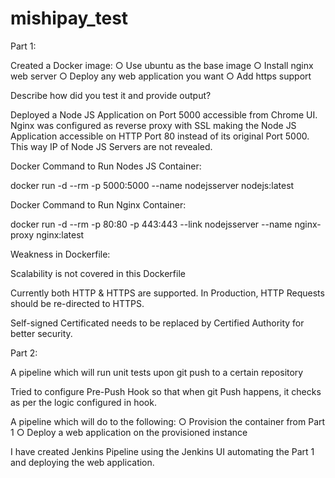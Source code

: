 # mishipay_test

Part 1:

Created a Docker image:
○ Use ubuntu as the base image
○ Install nginx web server
○ Deploy any web application you want
○ Add https support

Describe how did you test it and provide output?

Deployed a Node JS Application on Port 5000 accessible from Chrome UI.
Nginx was configured as reverse proxy with SSL making the Node JS Application accessible on HTTP Port 80 instead of its original Port 5000.
This way IP of Node JS Servers are not revealed.

Docker Command to Run Nodes JS Container:

docker run -d  --rm -p 5000:5000 --name nodejsserver  nodejs:latest

Docker Command to Run Nginx Container:

docker run -d --rm -p 80:80 -p 443:443 --link nodejsserver --name nginx-proxy nginx:latest

Weakness in Dockerfile:

Scalability is not covered in this Dockerfile

Currently both HTTP & HTTPS are supported. In Production, HTTP Requests should be re-directed to HTTPS.

Self-signed Certificated needs to be replaced by Certified Authority for better security.


Part 2:

A pipeline which will run unit tests upon git push to a certain repository

Tried to configure Pre-Push Hook so that when git Push happens, it checks as per the logic configured in hook.



A pipeline which will do to the following:
○ Provision the container from Part 1
○ Deploy a web application on the provisioned instance

I have created Jenkins Pipeline using the Jenkins UI automating the Part 1 and deploying the web application.
